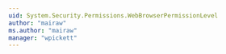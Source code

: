 ```yaml
---
uid: System.Security.Permissions.WebBrowserPermissionLevel
author: "mairaw"
ms.author: "mairaw"
manager: "wpickett"
---
```

